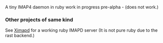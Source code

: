 A tiny IMAP4 daemon in ruby
work in progress pre-alpha - (does not work.)

### Other projects of same kind ###
See [Ximapd](http://projects.netlab.jp/ximapd) for a working
ruby IMAPD server (It is not pure ruby due to the rast backend.)
